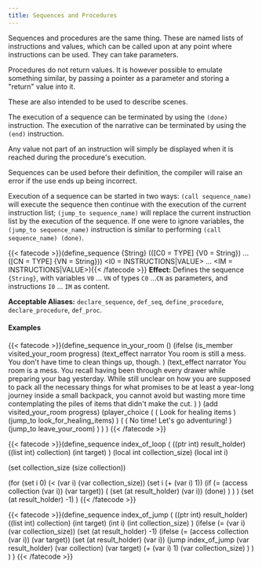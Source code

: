```yaml
---
title: Sequences and Procedures
---
```

Sequences and procedures are the same thing. These are named lists of
instructions and values, which can be called upon at any point where
instructions can be used. They can take parameters.

Procedures do not return values. It is however possible to emulate something
similar, by passing a pointer as a parameter and storing a "return" value into
it.

These are also intended to be used to describe scenes.

The execution of a sequence can be terminated by using the `(done)`
instruction.  The execution of the narrative can be terminated by using the
`(end)` instruction.

Any value not part of an instruction will simply be displayed when it is
reached during the procedure's execution.

Sequences can be used before their definition, the compiler will raise an error
if the use ends up being incorrect.

Execution of a sequence can be started in two ways: `(call sequence_name)` will
execute the sequence then continue with the execution of the current
instruction list; `(jump_to sequence_name)` will replace the current
instruction list by the execution of the sequence. If one were to ignore
variables, the `(jump_to sequence_name)` instruction is similar to performing
`(call sequence_name) (done)`.

{{< fatecode >}}(define_sequence {String} (([C0 = TYPE] {V0 = String}) ... ([CN = TYPE] {VN = String})) <I0 = INSTRUCTIONS|VALUE> ... <IM = INSTRUCTIONS|VALUE>){{< /fatecode >}}
**Effect:** Defines the sequence `{String}`, with variables `V0` ... `VN` of types `C0` ...`CN` as parameters, and instructions `I0` ... `IM` as content.

**Acceptable Aliases:** `declare_sequence`, `def_seq`, `define_procedure`, `declare_procedure`, `def_proc`.

#### Examples
{{< fatecode >}}(define_sequence in_your_room ()
   (ifelse
      (is_member visited_your_room progress)
      (text_effect narrator
         You room is still a mess. You don't have time to clean things up,
         though.
      )
      (text_effect narrator
         You room is a mess. You recall having been through every drawer while
         preparing your bag yesterday. While still unclear on how you are
         supposed to pack all the necessary things for what promises to be at
         least a year-long journey inside a small backpack, you cannot avoid
         but wasting more time contemplating the piles of items that didn't
         make the cut.
      )
   )
   (add visited_your_room progress)
   (player_choice
      (
         ( Look for healing items )
         (jump_to look_for_healing_items)
      )
      (
         ( No time! Let's go adventuring! )
         (jump_to leave_your_room)
      )
   )
)
{{< /fatecode >}}

{{< fatecode >}}(define_sequence index_of_loop
   (
      ((ptr int) result_holder)
      ((list int) collection)
      (int target)
   )
   (local int collection_size)
   (local int i)

   (set collection_size (size collection))

   (for (set i 0) (< (var i) (var collection_size)) (set i (+ (var i) 1))
      (if (= (access collection (var i)) (var target))
         (
            (set (at result_holder) (var i))
            (done)
         )
      )
   )
   (set (at result_holder) -1)
)
{{< /fatecode >}}


{{< fatecode >}}(define_sequence index_of_jump
   (
      ((ptr int) result_holder)
      ((list int) collection)
      (int target)
      (int i)
      (int collection_size)
   )
   (ifelse (= (var i) (var collection_size))
      (set (at result_holder) -1)
      (ifelse (= (access collection (var i)) (var target))
         (set (at result_holder) (var i))
         (jump index_of_jump
            (var result_holder)
            (var collection)
            (var target)
            (+ (var i) 1)
            (var collection_size)
         )
      )
   )
)
{{< /fatecode >}}
